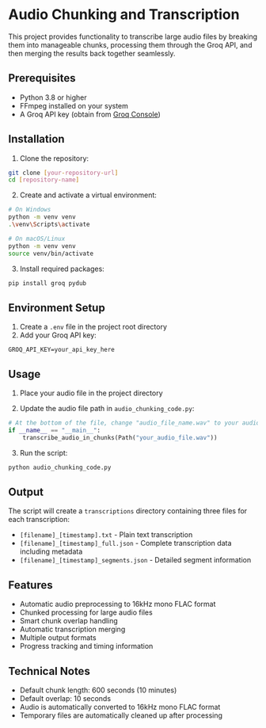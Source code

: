 # Audio Chunking and Transcription

This project provides functionality to transcribe large audio files by breaking them into manageable chunks, processing them through the Groq API, and then merging the results back together seamlessly.

## Prerequisites

- Python 3.8 or higher
- FFmpeg installed on your system
- A Groq API key (obtain from [Groq Console](https://console.groq.com/keys))

## Installation

1. Clone the repository:
```bash
git clone [your-repository-url]
cd [repository-name]
```

2. Create and activate a virtual environment:
```bash
# On Windows
python -m venv venv
.\venv\Scripts\activate

# On macOS/Linux
python -m venv venv
source venv/bin/activate
```

3. Install required packages:
```bash
pip install groq pydub
```

## Environment Setup

1. Create a `.env` file in the project root directory
2. Add your Groq API key:
```
GROQ_API_KEY=your_api_key_here
```

## Usage

1. Place your audio file in the project directory

2. Update the audio file path in `audio_chunking_code.py`:
```python
# At the bottom of the file, change "audio_file_name.wav" to your audio file name
if __name__ == "__main__":
    transcribe_audio_in_chunks(Path("your_audio_file.wav"))
```

3. Run the script:
```bash
python audio_chunking_code.py
```

## Output

The script will create a `transcriptions` directory containing three files for each transcription:
- `[filename]_[timestamp].txt` - Plain text transcription
- `[filename]_[timestamp]_full.json` - Complete transcription data including metadata
- `[filename]_[timestamp]_segments.json` - Detailed segment information

## Features

- Automatic audio preprocessing to 16kHz mono FLAC format
- Chunked processing for large audio files
- Smart chunk overlap handling
- Automatic transcription merging
- Multiple output formats
- Progress tracking and timing information

## Technical Notes

- Default chunk length: 600 seconds (10 minutes)
- Default overlap: 10 seconds
- Audio is automatically converted to 16kHz mono FLAC format
- Temporary files are automatically cleaned up after processing
